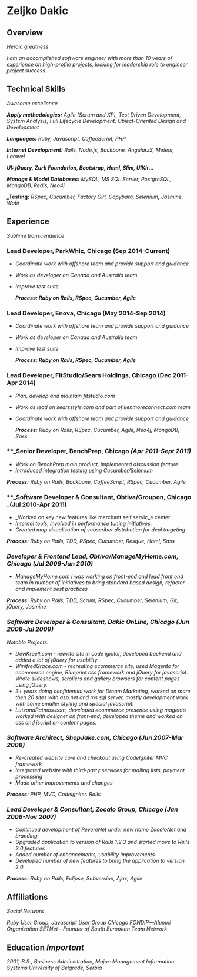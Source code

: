 # Zeljko Dakic

## **Overview** 
_Heroic greatness_

_I am an accomplished software engineer with more than 10 years of experience on high-profile projects, looking for leadership role to engineer project success._

## **Technical Skills** 
_Awesome excellence_

**_Apply methodologies:_** _Agile (Scrum and XP), Test Driven Development, System Analysis, Full Lifecycle Development, Object-Oriented Design and Development_

**_Languages:_** _Ruby, Javascript, CoffeeScript, PHP_

**_Internet Development:_** _Rails, Node.js, Backbone, AngularJS, Meteor, Laravel_

**_UI:_** **_jQuery, Zurb Foundation, Bootstrap, Haml, Slim, UIKit..._** 

**_Manage & Model Databases:_** _MySQL, MS SQL Server, PostgreSQL, MongoDB, Redis, Neo4j_

**_Testing:** _RSpec, Cucumber, Factory Girl, Capybara, Selenium, Jasmine, Watir_

## **Experience** 
_Sublime transcendence_

### **Lead Developer, ParkWhiz, Chicago** (Sep 2014-Current)

- _Coordinate work with offshore team and provide support and guidance_
- _Work as developer on Canada and Australia team_
- _Improve test suite_

	**_Process: Ruby on Rails, RSpec, Cucumber, Agile_**

### **Lead Developer, Enova, Chicago** (May 2014-Sep 2014)

- _Coordinate work with offshore team and provide support and guidance_
- _Work as developer on Canada and Australia team_
- _Improve test suite_

	**_Process: Ruby on Rails, RSpec, Cucumber, Agile_**

### **Lead Developer, FitStudio/Sears Holdings, Chicago** (Dec 2011-Apr 2014)

- _Plan, develop and maintain fitstudio.com_
- _Work as lead on searsstyle.com and part of kenmoreconnect.com team_
- _Coordinate work with offshore team and provide support and guidance_

	**_Process:_**  _Ruby on Rails, RSpec, Cucumber, Agile, Neo4j, MongoDB, Sass_

### **_Senior Developer, BenchPrep, Chicago _(Apr 2011-Sept 2011)_

- _Work on BenchPrep main product, implemented discussion feature_
- _Introduced integration testing using Cucumber/Selenium_

**_Process:_**  _Ruby on Rails, Backbone, CoffeeScript, RSpec, Cucumber, Agile_

### **_Software Developer & Consultant, Obtiva/Groupon, Chicago _(Jul 2010-Apr 2011) 

- _Worked on key new features like merchant self servic_e center
- _Internal tools, involved in performance tuning initiatives._
- _Created map visualisation of subscriber distribution for deal targeting_

**_Process:_**  _Ruby on Rails, TDD, RSpec, Cucumber, Resque, Haml, Sass_

### **_Developer & Frontend Lead, Obtiva/ManageMyHome.com, Chicago_** _(Jul 2009-Jun 2010)_ 

- _ManageMyHome.com I was working on front-end and lead front end team in number of initiatives to bring standard based design, refactor and implement best practices_

**_Process:_**  _Ruby on Rails, TDD, Scrum, RSpec, Cucumber, Selenium, Git, jQuery, Jasmine_

### **_Software Developer & Consultant, Dakic OnLine, Chicago_** _(Jun 2008-Jul 2009)_

_Notable Projects:_

- _DeviKroell.com - rewrite site in code igniter, developed backend and added a lot of jQuery for usability_
- _WinifredGrace.com - recreating ecommerce site, used Magento for ecommerce engine, Blueprint css framework and jQuery for javascript. Wrote slideshows, scrollers and gallery browsers for content pages using jQuery._
- _3+ years doing confidential work for Dream Marketing, worked on more then 20 sites with asp.net and ms sql server, mostly development work with some smaller styling and special javascript._
- _LutzandPatmos.com, developed ecommerce presence using magento, worked with designer on front-end, developed theme and worked on css and jscript on content pages._

### **_Software Architect, ShopJake.com, Chicago_** _(Jun 2007-Mar 2008)_

- _Re-created website core and checkout using CodeIgniter MVC framework_
- _Integrated website with third-party services for mailing lists, payment processing_
- _Made other improvements and changes_

**_Process:_** _PHP, MVC, CodeIgniter. Rails_

### **_Lead Developer & Consultant, Zocalo Group, Chicago_** _(Jan 2006-Nov 2007)_

- _Continued development of RevereNet under new name ZocaloNet and branding._
- _Upgraded application to version of Rails 1.2.3 and started move to Rails 2.0 features_
- _Added number of enhancements, usability improvements_
- _Developed number of new features to bring the application to version 2.0_

**_Process:_**  _Ruby on Rails, Eclipse, Subversion, Ajax, Agile_

## **Affiliations** 
_Social Network_

_Ruby User Group, Javascript User Group Chicago_
_FONDIP—Alumni Organization_
_SETNet—Founder of South European Team Network_

## **Education** _Important_

_2001, B.S., Business Administration, Major: Management Information Systems_
_University of Belgrade, Serbia_


